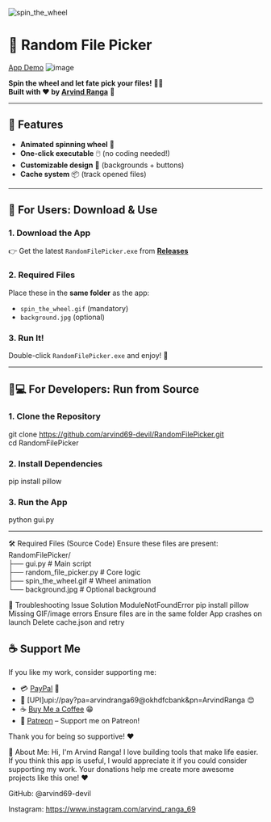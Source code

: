 ![spin_the_wheel](https://github.com/user-attachments/assets/e1fb1492-94cf-4285-a253-b5dbec2bda08)
# 🎡 Random File Picker  

 [App Demo](spin_the_wheel.gif)  ![image](https://github.com/user-attachments/assets/2e37cae3-3f1e-4182-95d2-d4fbf716b0d1)


**Spin the wheel and let fate pick your files!** 🎲✨  
**Built with ❤️ by [Arvind Ranga](https://github.com/arvind69-devil)** 🐼  

---

## 🌟 Features  
- **Animated spinning wheel** 🎡  
- **One-click executable** 🖱️ (no coding needed!)  
- **Customizable design** 🎨 (backgrounds + buttons)  
- **Cache system** 📦 (track opened files)  

---

## 🚀 For Users: Download & Use  

### 1. Download the App  
👉 Get the latest `RandomFilePicker.exe` from **[Releases](https://github.com/arvind69-devil/RandomFilePicker/releases)**  

### 2. Required Files  
Place these in the **same folder** as the app:  
- `spin_the_wheel.gif` (mandatory)  
- `background.jpg` (optional)  

### 3. Run It!  
Double-click `RandomFilePicker.exe` and enjoy! 🎉  

---

## 👨💻 For Developers: Run from Source  

### 1. Clone the Repository  

git clone https://github.com/arvind69-devil/RandomFilePicker.git  
cd RandomFilePicker

### 2. Install Dependencies
pip install pillow

### 3. Run the App
python gui.py

---

🛠️ Required Files (Source Code)
Ensure these files are present:
RandomFilePicker/  
├── gui.py               # Main script  
├── random_file_picker.py # Core logic  
├── spin_the_wheel.gif   # Wheel animation  
└── background.jpg       # Optional background

🔧 Troubleshooting
Issue	Solution
ModuleNotFoundError	pip install pillow
Missing GIF/image errors	Ensure files are in the same folder
App crashes on launch	Delete cache.json and retry

## ☕ Support Me

If you like my work, consider supporting me:

- 💳 [PayPal](https://paypal.me/arvindranga69) 💸
- 📲 [UPI]upi://pay?pa=arvindranga69@okhdfcbank&pn=ArvindRanga 😊
- ☕ [Buy Me a Coffee](https://buymeacoffee.com/arvindrangv) 😁  
- 🐼 [Patreon](https://patreon.com/arvindranga69) – Support me on Patreon!

Thank you for being so supportive! ❤️

🐼 About Me:
Hi, I'm Arvind Ranga! I love building tools that make life easier. If you think this app is useful, I would appreciate it if you could consider supporting my work. Your donations help me create more awesome projects like this one! ❤️

GitHub: @arvind69-devil

Instagram: https://www.instagram.com/arvind_ranga_69
